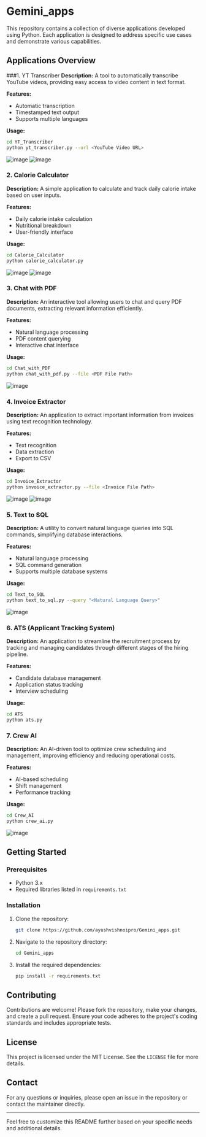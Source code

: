 # Gemini_apps

This repository contains a collection of diverse applications developed using Python. Each application is designed to address specific use cases and demonstrate various capabilities.

## Applications Overview



###1. YT Transcriber
**Description:** A tool to automatically transcribe YouTube videos, providing easy access to video content in text format.

**Features:**
- Automatic transcription
- Timestamped text output
- Supports multiple languages

**Usage:**
```bash
cd YT_Transcriber
python yt_transcriber.py --url <YouTube Video URL>
```
![image](https://github.com/ayushvishnoipro/Gemini_apps/assets/114357222/f1badf32-57ca-435d-b90c-c46157df8c94)
![image](https://github.com/ayushvishnoipro/Gemini_apps/assets/114357222/a7105573-7b13-41cf-80d7-eb8aee021585)



### 2. Calorie Calculator
**Description:** A simple application to calculate and track daily calorie intake based on user inputs.

**Features:**
- Daily calorie intake calculation
- Nutritional breakdown
- User-friendly interface

**Usage:**
```bash
cd Calorie_Calculator
python calorie_calculator.py
```
![image](https://github.com/ayushvishnoipro/Gemini_apps/assets/114357222/6da7abae-7688-41b6-8799-6298c91cbda4)
![image](https://github.com/ayushvishnoipro/Gemini_apps/assets/114357222/5d7d925d-b755-44a3-8cc4-55b8bba0fe7f)





### 3. Chat with PDF
**Description:** An interactive tool allowing users to chat and query PDF documents, extracting relevant information efficiently.

**Features:**
- Natural language processing
- PDF content querying
- Interactive chat interface

**Usage:**
```bash
cd Chat_with_PDF
python chat_with_pdf.py --file <PDF File Path>
```
![image](https://github.com/ayushvishnoipro/Gemini_apps/assets/114357222/65e2a821-a516-4815-995f-500dcf3bb81d)


### 4. Invoice Extractor
**Description:** An application to extract important information from invoices using text recognition technology.

**Features:**
- Text recognition
- Data extraction
- Export to CSV

**Usage:**
```bash
cd Invoice_Extractor
python invoice_extractor.py --file <Invoice File Path>
```
![image](https://github.com/ayushvishnoipro/Gemini_apps/assets/114357222/b7f891bc-edb0-4d63-868d-34e0fbf5af11)
![image](https://github.com/ayushvishnoipro/Gemini_apps/assets/114357222/b19391c6-0c98-4d60-b9cc-fb5f850e44d1)



### 5. Text to SQL
**Description:** A utility to convert natural language queries into SQL commands, simplifying database interactions.

**Features:**
- Natural language processing
- SQL command generation
- Supports multiple database systems

**Usage:**
```bash
cd Text_to_SQL
python text_to_sql.py --query "<Natural Language Query>"
```
![image](https://github.com/ayushvishnoipro/Gemini_apps/assets/114357222/df7d4f15-cbf5-475b-9833-d47655fe27cc)


### 6. ATS (Applicant Tracking System)
**Description:** An application to streamline the recruitment process by tracking and managing candidates through different stages of the hiring pipeline.

**Features:**
- Candidate database management
- Application status tracking
- Interview scheduling

**Usage:**
```bash
cd ATS
python ats.py
```

### 7. Crew AI
**Description:** An AI-driven tool to optimize crew scheduling and management, improving efficiency and reducing operational costs.

**Features:**
- AI-based scheduling
- Shift management
- Performance tracking

**Usage:**
```bash
cd Crew_AI
python crew_ai.py
```
![image](https://github.com/ayushvishnoipro/Gemini_apps/assets/114357222/1dc0bd55-c87b-4105-9a6e-9e388dc04a6b)


## Getting Started

### Prerequisites
- Python 3.x
- Required libraries listed in `requirements.txt`

### Installation
1. Clone the repository:
   ```bash
   git clone https://github.com/ayushvishnoipro/Gemini_apps.git
   ```
2. Navigate to the repository directory:
   ```bash
   cd Gemini_apps
   ```
3. Install the required dependencies:
   ```bash
   pip install -r requirements.txt
   ```

## Contributing
Contributions are welcome! Please fork the repository, make your changes, and create a pull request. Ensure your code adheres to the project's coding standards and includes appropriate tests.

## License
This project is licensed under the MIT License. See the `LICENSE` file for more details.

## Contact
For any questions or inquiries, please open an issue in the repository or contact the maintainer directly.

---

Feel free to customize this README further based on your specific needs and additional details.
